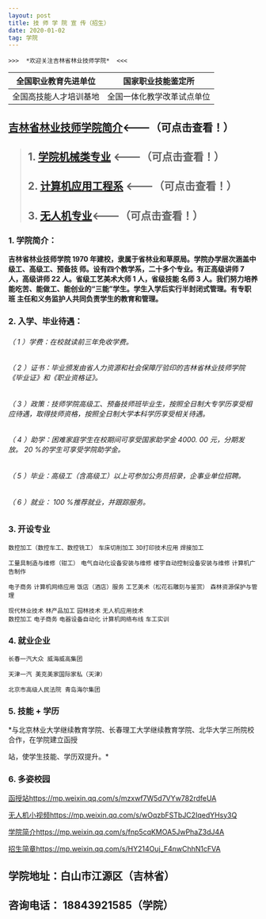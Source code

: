 ```yaml
---
layout: post
title: 技 师 学 院 宣 传（招生）
date: 2020-01-02
tag: 学院
---
```

    >>>  *欢迎关注吉林省林业技师学院*  <<<


| 全国职业教育先进单位 | 国家职业技能鉴定所 |
| ------ |----------------- |
| 全国高技能人才培训基地 | 全国一体化教学改革试点单位 |




##      [吉林省林业技师学院简介](https://m.eqxiu.com/s/i3N4BcLB?share_level=4&from_user=20200224499ebdd6&from_id=d06d76b5-2&share_time=1583720338532&from=groupmessage&isappinstalled=0)<---（可点击查看！）

>## 1.   [学院机械类专业](https://www.meipian5.cn/2qg3re7v?first_share_to=timeline&first_share_uid=42605511&share_depth=2&share_source=timeline&sharer_id=ojq1tt3mLKLsLf9glii44vfpw_gg&user_id=ohbsluLg9R8k3kbmv44pBX7ahXtA) <---（可点击查看！）
> ## 2.  [计算机应用工程系][1] <---（可点击查看！）
>## 3.  [无人机专业][2]<---（可点击查看！）


### 1. 学院简介：

   **吉林省林业技师学院 1970 年建校，隶属于省林业和草原局。学院办学层次涵盖中级工、高级工、预备技
师。设有四个教学系，二十多个专业。有正高级讲师 7 人，高级讲师 22 人。省级工艺美术大师 1 人，省级技能
名师 3 人。我们努力培养能吃苦、能做工、能创业的“三能”学生。学生入学后实行半封闭式管理。有专职班
主任和义务监护人共同负责学生的教育和管理。**


### 2. 入学、毕业待遇：

###### （ 1 ）学费：在校就读前三年免收学费。

###### （ 2 ）证书：毕业颁发由省人力资源和社会保障厅验印的吉林省林业技师学院《毕业证》和《职业资格证》。

###### （ 3 ）政策：技师学院高级工、预备技师班毕业生，按照全日制大专学历享受相应待遇，取得技师资格，按照全日制大学本科学历享受相关待遇。

###### （ 4 ）助学：困难家庭学生在校期间可享受国家助学金 4000. 00 元，分期发放。 20 %的学生可享受学院助学金。

###### （ 5 ）毕业：高级工（含高级工）以上可参加公务员招录，企事业单位招聘。

###### （ 6 ）就业： 100 %推荐就业，并跟踪服务。

### 3. 开设专业

`数控加工（数控⻋工、数控铣工）`  `⻋床切削加工`
 `3D打印技术应用`     `焊接加工`

 `工量具制造与维修（钳工）`    `电气自动化设备安装与维修`
 `楼宇自动控制设备安装与维修`      `计算机广告制作`

 `电子商务`      `计算机网络应用`
 `饭店（酒店）服务`      `工艺美术（松花石雕刻与鉴赏）`
 `森林资源保护与管理`     

  `现代林业技术`  `林产品加工`   `园林技术` `无人机应用技术`  
  `数控加工`  `电子商务`
   `电器设备自动化`  `计算机网络布线`  `⻋工实训`

### 4. 就业企业

```
⻓春一汽大众 威海威高集团
```
```
天津一汽 美克美家国际家私（天津）
```
```
北京市高级人⺠法院 ⻘岛海尔集团
```
### 5. 技能 + 学历

 *与北京林业大学继续教育学院、⻓春理工大学继续教育学院、北华大学三所院校合作，在学院建立函授

站，使学生技能、学历双提升。*

### 6. 多姿校园
[函授站](https://mp.weixin.qq.com/s/mzxwf7W5d7VYw782rdfeUA)<https://mp.weixin.qq.com/s/mzxwf7W5d7VYw782rdfeUA>

[无人机小视频](https://mp.weixin.qq.com/s/wOqzbFSTbJC2IqedYHsy3Q)<https://mp.weixin.qq.com/s/wOqzbFSTbJC2IqedYHsy3Q>

[学院简介](https://mp.weixin.qq.com/s/fnp5cqKMOA5JwPhaZ3dJ4A)<https://mp.weixin.qq.com/s/fnp5cqKMOA5JwPhaZ3dJ4A>

[招生简章](https://mp.weixin.qq.com/s/HY214Ouj_F4nwChhN1cFVA)<https://mp.weixin.qq.com/s/HY214Ouj_F4nwChhN1cFVA>

## 学院地址：白山市江源区（吉林省）
## 咨询电话： 18843921585（学院）


[1]:https://m.eqxiu.com/s/qf1O4dJI?from=groupmessage&isappinstalled=0&share_level=1&from_user=20200407b8f2fc56&from_id=3351431c-8&share_time=1586245598926
[2]:https://www.meipian9.cn/2t4o6r9p?first_share_to=singlemessage&first_share_uid=53257518&from=groupmessage&isappinstalled=0&share_depth=1&share_from=self&share_user_mpuuid=637f083c85a4fe5d395b34847c5a3afd&user_id=53257518&utm_medium=meipian_android&utm_source=singlemessage&uuid=40d98b14c97fd57d326d79fed9744f0a

